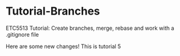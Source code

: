 # Tutorial-Branches
ETC5513 Tutorial: Create branches, merge, rebase and work with a .gitignore file

Here are some new changes!
This is tutorial 5